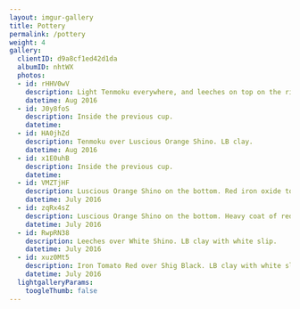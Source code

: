 ```yaml
---
layout: imgur-gallery
title: Pottery
permalink: /pottery
weight: 4
gallery:
  clientID: d9a8cf1ed42d1da
  albumID: nhtWX
  photos:
  - id: rHHV0wV
    description: Light Tenmoku everywhere, and leeches on top on the rim. LB clay.
    datetime: Aug 2016
  - id: J0y8foS
    description: Inside the previous cup.
    datetime:
  - id: HA0jhZd
    description: Tenmoku over Luscious Orange Shino. LB clay.
    datetime: Aug 2016
  - id: x1E0uhB
    description: Inside the previous cup.
    datetime:
  - id: VMZTjHF
    description: Luscious Orange Shino on the bottom. Red iron oxide to highlight the rolled grass. LB clay.
    datetime: July 2016
  - id: zqRx4sZ
    description: Luscious Orange Shino on the bottom. Heavy coat of red iron oxide to highlight the rolled grass. LB clay.
    datetime: July 2016
  - id: RwpRN38
    description: Leeches over White Shino. LB clay with white slip.
    datetime: July 2016
  - id: xuz0Mt5
    description: Iron Tomato Red over Shig Black. LB clay with white slip.
    datetime: July 2016
  lightgalleryParams:
    toogleThumb: false
---
```

